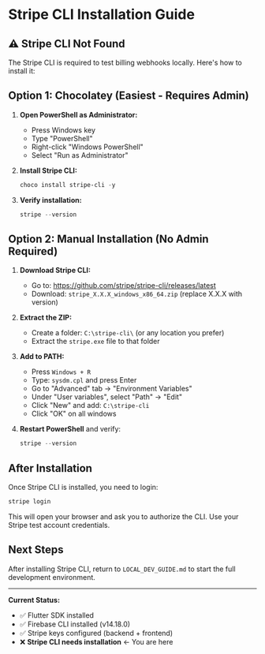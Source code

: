 # Stripe CLI Installation Guide

## ⚠️ Stripe CLI Not Found

The Stripe CLI is required to test billing webhooks locally. Here's how to install it:

## Option 1: Chocolatey (Easiest - Requires Admin)

1. **Open PowerShell as Administrator:**

   - Press Windows key
   - Type "PowerShell"
   - Right-click "Windows PowerShell"
   - Select "Run as Administrator"

2. **Install Stripe CLI:**

   ```powershell
   choco install stripe-cli -y
   ```

3. **Verify installation:**
   ```powershell
   stripe --version
   ```

## Option 2: Manual Installation (No Admin Required)

1. **Download Stripe CLI:**

   - Go to: https://github.com/stripe/stripe-cli/releases/latest
   - Download: `stripe_X.X.X_windows_x86_64.zip` (replace X.X.X with version)

2. **Extract the ZIP:**

   - Create a folder: `C:\stripe-cli\` (or any location you prefer)
   - Extract the `stripe.exe` file to that folder

3. **Add to PATH:**

   - Press `Windows + R`
   - Type: `sysdm.cpl` and press Enter
   - Go to "Advanced" tab → "Environment Variables"
   - Under "User variables", select "Path" → "Edit"
   - Click "New" and add: `C:\stripe-cli`
   - Click "OK" on all windows

4. **Restart PowerShell** and verify:
   ```powershell
   stripe --version
   ```

## After Installation

Once Stripe CLI is installed, you need to login:

```powershell
stripe login
```

This will open your browser and ask you to authorize the CLI. Use your Stripe test account credentials.

## Next Steps

After installing Stripe CLI, return to `LOCAL_DEV_GUIDE.md` to start the full development environment.

---

**Current Status:**

- ✅ Flutter SDK installed
- ✅ Firebase CLI installed (v14.18.0)
- ✅ Stripe keys configured (backend + frontend)
- ❌ **Stripe CLI needs installation** ← You are here
